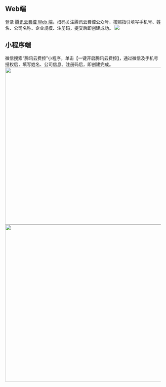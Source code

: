## Web端
登录 [腾讯云费控 Web 端](https://baoxiao.qq.com)，扫码关注腾讯云费控公众号，按照指引填写手机号、姓名、公司名称、企业规模、注册码，提交后即创建成功。
![](https://main.qcloudimg.com/raw/47b35d30118d3a8fe6d3cbce91411bed.png)
## 小程序端
微信搜索“腾讯云费控”小程序，单击【一键开启腾讯云费控】，通过微信及手机号授权后，填写姓名、公司信息、注册码后，即创建完成。
<img src="https://main.qcloudimg.com/raw/93e36b8d986ee4eef1883956d4b12260.png" style="height:507px">
<img src="https://main.qcloudimg.com/raw/f0c64c29b1aba66b29f4d476ee480010.png" style="height:507px">
